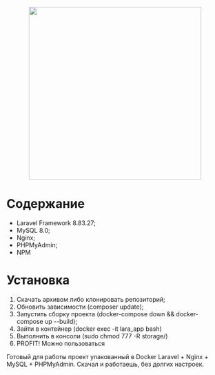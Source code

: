 <p align="center"><a href="https://laravel.com" target="_blank"><img src="https://raw.githubusercontent.com/laravel/art/master/logo-lockup/5%20SVG/2%20CMYK/1%20Full%20Color/laravel-logolockup-cmyk-red.svg" width="400"></a></p>

# Содержание
- Laravel Framework 8.83.27;
- MySQL 8.0;
- Nginx;
- PHPMyAdmin;
- NPM

# Установка

1. Скачать архивом либо клонировать репозиторий;
2. Обновить зависимости (composer update);
3. Запустить сборку проекта (docker-compose down && docker-compose up --build);
4. Зайти в контейнер (docker exec -it lara_app bash)
5. Выполнить в консоли (sudo chmod 777 -R storage/)
6. PROFIT! Можно пользоваться

Готовый для работы проект упакованный в Docker Laravel + Nginx + MySQL + PHPMyAdmin. Скачал и работаешь, без долгих настроек.